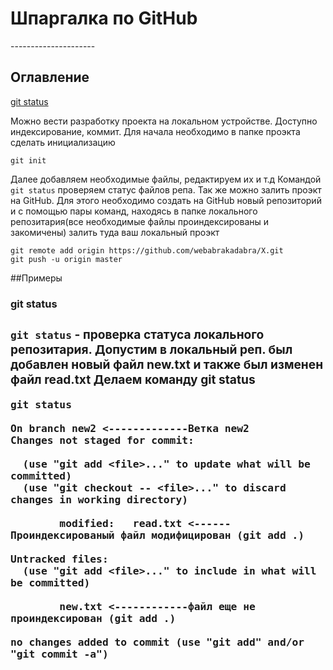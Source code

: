 <h1>Шпаргалка по GitHub</h1>
---------------------
<h2>Оглавление</h2> 

[git status](#git_status)


Можно вести разработку проекта на локальном устройстве. Доступно индексирование, коммит.
Для начала необходимо в папке проэкта сделать инициализацию

`git init`

Далее добавляем необходимые файлы, редактируем их и т.д
Командой `git status` проверяем статус файлов репа. Так же можно залить проэкт на GitHub.
Для этого необходимо создать на GitHub новый репозиторий и с помощью пары команд, находясь в
папке локального репозитария(все необходимые файлы проиндексированы и закомичены) 
залить туда ваш локальный проэкт
 
`git remote add origin https://github.com/webabrakadabra/X.git`  
`git push -u origin master`
 
 ##Примеры
<a mame="git_status"><h3>git status<h3></a>
`git status` - проверка статуса локального репозитария.
Допустим в локальный реп. был добавлен новый файл  **new.txt** и также был изменен файл **read.txt**
Делаем команду **git status** 
```
git status
 
On branch new2 <-------------Ветка new2
Changes not staged for commit: 
 
  (use "git add <file>..." to update what will be committed)
  (use "git checkout -- <file>..." to discard changes in working directory)
 
        modified:   read.txt <------Проиндексированый файл модифицирован (git add .)
 
Untracked files:
  (use "git add <file>..." to include in what will be committed)
 
        new.txt <------------файл еще не проиндексирован (git add .)
 
no changes added to commit (use "git add" and/or "git commit -a")

